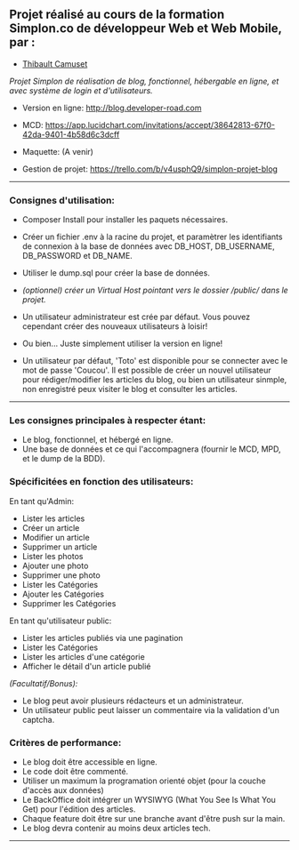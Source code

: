 ## Projet réalisé au cours de la formation Simplon.co de développeur Web et Web Mobile, par :

- [Thibault Camuset](https://github.com/Thibault-Camuset)

*Projet Simplon de réalisation de blog, fonctionnel, hébergable en ligne, et avec système de login et d'utilisateurs.*


- Version en ligne: http://blog.developer-road.com

- MCD: https://app.lucidchart.com/invitations/accept/38642813-67f0-42da-9401-4b58d6c3dcff

- Maquette: (A venir)

- Gestion de projet: https://trello.com/b/v4usphQ9/simplon-projet-blog

---

### Consignes d'utilisation:

- Composer Install pour installer les paquets nécessaires.
- Créer un fichier .env à la racine du projet, et paramètrer les identifiants de connexion à la base de données avec DB_HOST, DB_USERNAME, DB_PASSWORD et DB_NAME.
- Utiliser le dump.sql pour créer la base de données.
- *(optionnel) créer un Virtual Host pointant vers le dossier /public/ dans le projet.*
- Un utilisateur administrateur est crée par défaut. Vous pouvez cependant créer des nouveaux utilisateurs à loisir!

- Ou bien... Juste simplement utiliser la version en ligne!

- Un utilisateur par défaut, 'Toto' est disponible pour se connecter avec le mot de passe 'Coucou'. Il est possible de créer un nouvel utilisateur pour rédiger/modifier les articles du blog, ou bien un utilisateur sinmple, non enregistré peux visiter le blog et consulter les articles.

---

### Les consignes principales à respecter étant:

- Le blog, fonctionnel, et hébergé en ligne.
- Une base de données et ce qui l'accompagnera (fournir le MCD, MPD, et le dump de la BDD).



### Spécificitées en fonction des utilisateurs:

En tant qu'Admin:

- Lister les articles
- Créer un article
- Modifier un article
- Supprimer un article
- Lister les photos
- Ajouter une photo
- Supprimer une photo
- Lister les Catégories
- Ajouter les Catégories
- Supprimer les Catégories

En tant qu'utilisateur public:

- Lister les articles publiés via une pagination
- Lister les Catégories
- Lister les articles d'une catégorie
- Afficher le détail d'un article publié

*(Facultatif/Bonus):*
- Le blog peut avoir plusieurs rédacteurs et un administrateur.
- Un utilisateur public peut laisser un commentaire via la validation d'un captcha.

### Critères de performance:

- Le blog doit être accessible en ligne.
- Le code doit être commenté.
- Utiliser un maximum la programation orienté objet (pour la couche d'accès aux données)
- Le BackOffice doit intégrer un WYSIWYG (What You See Is What You Get) pour l'édition des articles.
- Chaque feature doit être sur une branche avant d'être push sur la main.
- Le blog devra contenir au moins deux articles tech.



---
